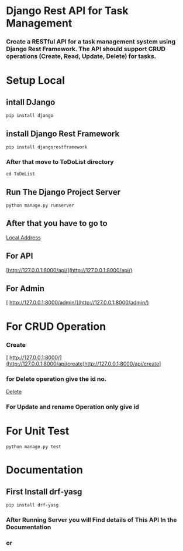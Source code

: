 # Django Rest API for Task Management 
### Create a RESTful API for a task management system using Django Rest Framework. The API should support CRUD operations (Create, Read, Update, Delete) for tasks.

# Setup Local 

## intall DJango
`pip install django`
## install Django Rest Framework
`pip install djangorestframework`

### After that move to ToDoList directory
`cd ToDoList`
## Run The Django Project Server
`python manage.py runserver`

## After that you have to go to 
[Local Address ](http://127.0.0.1:8000/)

## For API
[http://127.0.0.1:8000/api/](http://127.0.0.1:8000/api/)
## For Admin
[ http://127.0.0.1:8000/admin/](http://127.0.0.1:8000/admin/)

# For CRUD Operation

### Create
[ http://127.0.0.1:8000/](http://127.0.0.1:8000/api/create)http://127.0.0.1:8000/api/create]

### for Delete operation give the id no.
[Delete](http://127.0.0.1:8000/api/delete/1)

### For Update and rename Operation only give id
[](http://127.0.0.1:8000/api/1/)

# For Unit Test 
`python manage.py test`

# Documentation

## First Install drf-yasg
`pip install drf-yasg`

### After Running Server you will Find details of This API In the Documentation
[](http://127.0.0.1:8000/swagger/)
### or
[](http://127.0.0.1:8000/redoc/)
